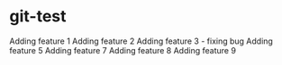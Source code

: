 # git-test
Adding feature 1
Adding feature 2
Adding feature 3 - fixing bug
Adding feature 5
Adding feature 7
Adding feature 8
Adding feature 9
